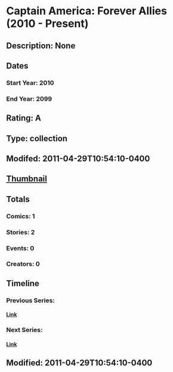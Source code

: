 # Captain America: Forever Allies (2010 - Present)
## Description: None
## Dates
### Start Year: 2010
### End Year: 2099
## Rating: A
## Type: collection
## Modifed: 2011-04-29T10:54:10-0400
## [Thumbnail](http://i.annihil.us/u/prod/marvel/i/mg/4/20/4cbccbab532ba.jpg)
## Totals
### Comics: 1
### Stories: 2
### Events: 0
### Creators: 0
## Timeline
### Previous Series: 
#### [Link]()
### Next Series: 
#### [Link]()
## Modified: 2011-04-29T10:54:10-0400